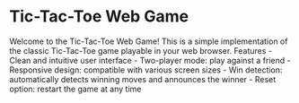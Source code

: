  <h1>Tic-Tac-Toe Web Game</h1>
Welcome to the Tic-Tac-Toe Web Game! This is a simple implementation of the classic Tic-Tac-Toe game playable in your web browser.
Features
- Clean and intuitive user interface
- Two-player mode: play against a friend
- Responsive design: compatible with various screen sizes
- Win detection: automatically detects winning moves and announces the winner
- Reset option: restart the game at any time
